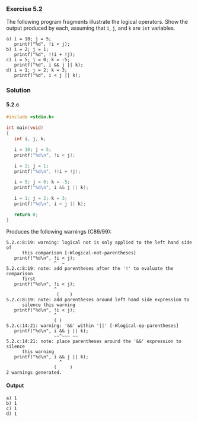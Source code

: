 ### Exercise 5.2
The following program fragments illustrate the logical operators. Show the output produced by each, assuming that `i`, `j`, and `k` are `int` variables.

```
a) i = 10; j = 5;
   printf("%d", !i < j);
b) i = 2; j = 1;
   printf("%d", !!i + !j); 
c) i = 5; j = 0; k = -5;
   printf("%d", i && j || k); 
d) i = 1; j = 2; k = 3;
   printf("%d", i < j || k); 
```
### Solution
#### 5.2.c
```c
#include <stdio.h>

int main(void)
{
   int i, j, k;

   i = 10; j = 5;
   printf("%d\n", !i < j);

   i = 2; j = 1;
   printf("%d\n", !!i + !j); 

   i = 5; j = 0; k = -5;
   printf("%d\n", i && j || k); 

   i = 1; j = 2; k = 3;
   printf("%d\n", i < j || k); 

   return 0;
}
```
Produces the following warnings (C89/99):
```
5.2.c:8:19: warning: logical not is only applied to the left hand side of
      this comparison [-Wlogical-not-parentheses]
   printf("%d\n", !i < j);
                  ^  ~
5.2.c:8:19: note: add parentheses after the '!' to evaluate the comparison
      first
   printf("%d\n", !i < j);
                  ^
                   (    )
5.2.c:8:19: note: add parentheses around left hand side expression to
      silence this warning
   printf("%d\n", !i < j);
                  ^
                  ( )
5.2.c:14:21: warning: '&&' within '||' [-Wlogical-op-parentheses]
   printf("%d\n", i && j || k);
                  ~~^~~~ ~~
5.2.c:14:21: note: place parentheses around the '&&' expression to silence
      this warning
   printf("%d\n", i && j || k);
                    ^
                  (     )
2 warnings generated.
```
#### Output
```
a) 1
b) 1
c) 1
d) 1
```
